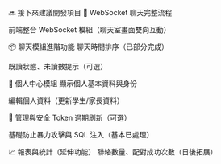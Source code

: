 🔜 接下來建議開發項目
📱 WebSocket 聊天完整流程
 
 前端整合 WebSocket 模組（聊天室畫面雙向互動）

📦 聊天模組進階功能
 聊天時間排序（已部分完成）

 既讀狀態、未讀數提示（可選）

👤 個人中心模組
 顯示個人基本資料與身份

 編輯個人資料（更新學生/家長資料）

🔐 管理與安全
 Token 過期刷新（可選）

 基礎防止暴力攻擊與 SQL 注入（基本已處理）

📈 報表與統計（延伸功能）
 聯絡數量、配對成功次數（日後拓展）